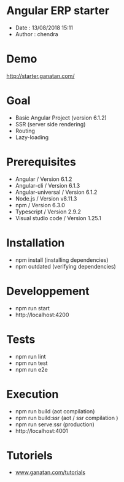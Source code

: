 # Angular ERP starter
- Date : 13/08/2018 15:11
- Author : chendra

# Demo
http://starter.ganatan.com/

# Goal
- Basic Angular Project (version 6.1.2)
- SSR (server side rendering)
- Routing
- Lazy-loading


# Prerequisites
- Angular / Version 6.1.2
- Angular-cli / Version 6.1.3
- Angular-universal / Version 6.1.2
- Node.js / Version v8.11.3
- npm / Version 6.3.0
- Typescript / Version 2.9.2
- Visual studio code / Version 1.25.1

# Installation
- npm install (installing dependencies)
- npm outdated (verifying dependencies)

# Developpement
- npm run start
- http://localhost:4200

# Tests
- npm run lint
- npm run test
- npm run e2e

# Execution
- npm run build (aot compilation)
- npm run build:ssr (aot / ssr compilation )
- npm run serve:ssr (production)
- http://localhost:4001

# Tutoriels
- www.ganatan.com/tutorials
